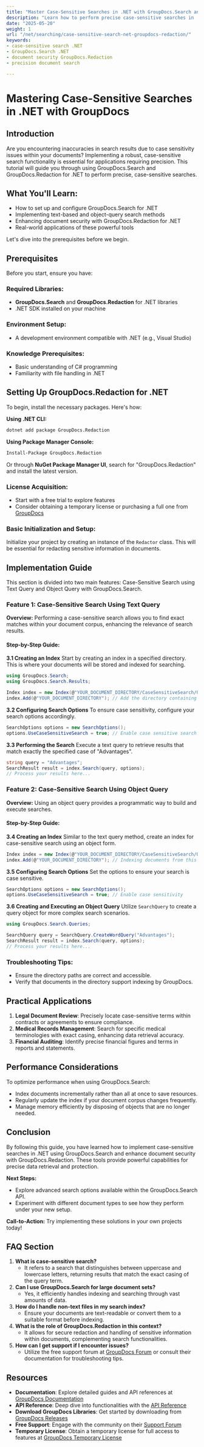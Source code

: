 ```yaml
---
title: "Master Case-Sensitive Searches in .NET with GroupDocs.Search and Redaction"
description: "Learn how to perform precise case-sensitive searches in .NET using GroupDocs.Search and enhance document security with GroupDocs.Redaction. Ideal for developers needing accuracy."
date: "2025-05-20"
weight: 1
url: "/net/searching/case-sensitive-search-net-groupdocs-redaction/"
keywords:
- case-sensitive search .NET
- GroupDocs.Search .NET
- document security GroupDocs.Redaction
- precision document search

---
```



# Mastering Case-Sensitive Searches in .NET with GroupDocs

## Introduction

Are you encountering inaccuracies in search results due to case sensitivity issues within your documents? Implementing a robust, case-sensitive search functionality is essential for applications requiring precision. This tutorial will guide you through using GroupDocs.Search and GroupDocs.Redaction for .NET to perform precise, case-sensitive searches.

## What You'll Learn:
- How to set up and configure GroupDocs.Search for .NET
- Implementing text-based and object-query search methods
- Enhancing document security with GroupDocs.Redaction for .NET
- Real-world applications of these powerful tools

Let's dive into the prerequisites before we begin.

## Prerequisites

Before you start, ensure you have:

### Required Libraries:
- **GroupDocs.Search** and **GroupDocs.Redaction** for .NET libraries
- .NET SDK installed on your machine

### Environment Setup:
- A development environment compatible with .NET (e.g., Visual Studio)

### Knowledge Prerequisites:
- Basic understanding of C# programming
- Familiarity with file handling in .NET

## Setting Up GroupDocs.Redaction for .NET

To begin, install the necessary packages. Here's how:

**Using .NET CLI:**
```bash
dotnet add package GroupDocs.Redaction
```

**Using Package Manager Console:**
```bash
Install-Package GroupDocs.Redaction
```

Or through **NuGet Package Manager UI**, search for "GroupDocs.Redaction" and install the latest version.

### License Acquisition:
- Start with a free trial to explore features
- Consider obtaining a temporary license or purchasing a full one from [GroupDocs](https://purchase.groupdocs.com/temporary-license/)

### Basic Initialization and Setup:
Initialize your project by creating an instance of the `Redactor` class. This will be essential for redacting sensitive information in documents.

## Implementation Guide

This section is divided into two main features: Case-Sensitive Search using Text Query and Object Query with GroupDocs.Search.

### Feature 1: Case-Sensitive Search Using Text Query

**Overview:**
Performing a case-sensitive search allows you to find exact matches within your document corpus, enhancing the relevance of search results.

#### Step-by-Step Guide:

**3.1 Creating an Index**
Start by creating an index in a specified directory. This is where your documents will be stored and indexed for searching.
```csharp
using GroupDocs.Search;
using GroupDocs.Search.Results;

Index index = new Index(@"YOUR_DOCUMENT_DIRECTORY/CaseSensitiveSearch/QueryInTextForm");
index.Add(@"YOUR_DOCUMENT_DIRECTORY"); // Add the directory containing documents to index
```

**3.2 Configuring Search Options**
To ensure case sensitivity, configure your search options accordingly.
```csharp
SearchOptions options = new SearchOptions();
options.UseCaseSensitiveSearch = true; // Enable case sensitive search
```

**3.3 Performing the Search**
Execute a text query to retrieve results that match exactly the specified case of "Advantages".
```csharp
string query = "Advantages";
SearchResult result = index.Search(query, options);
// Process your results here...
```

### Feature 2: Case-Sensitive Search Using Object Query

**Overview:**
Using an object query provides a programmatic way to build and execute searches.

#### Step-by-Step Guide:

**3.4 Creating an Index**
Similar to the text query method, create an index for case-sensitive search using an object form.
```csharp
Index index = new Index(@"YOUR_DOCUMENT_DIRECTORY/CaseSensitiveSearch/QueryInObjectForm");
index.Add(@"YOUR_DOCUMENT_DIRECTORY"); // Indexing documents from this directory
```

**3.5 Configuring Search Options**
Set the options to ensure your search is case sensitive.
```csharp
SearchOptions options = new SearchOptions();
options.UseCaseSensitiveSearch = true; // Enable case sensitivity
```

**3.6 Creating and Executing an Object Query**
Utilize `SearchQuery` to create a query object for more complex search scenarios.
```csharp
using GroupDocs.Search.Queries;

SearchQuery query = SearchQuery.CreateWordQuery("Advantages");
SearchResult result = index.Search(query, options);
// Process your results here...
```

### Troubleshooting Tips:
- Ensure the directory paths are correct and accessible.
- Verify that documents in the directory support indexing by GroupDocs.

## Practical Applications

1. **Legal Document Review**: Precisely locate case-sensitive terms within contracts or agreements to ensure compliance.
2. **Medical Records Management**: Search for specific medical terminologies with exact casing, enhancing data retrieval accuracy.
3. **Financial Auditing**: Identify precise financial figures and terms in reports and statements.

## Performance Considerations

To optimize performance when using GroupDocs.Search:
- Index documents incrementally rather than all at once to save resources.
- Regularly update the index if your document corpus changes frequently.
- Manage memory efficiently by disposing of objects that are no longer needed.

## Conclusion

By following this guide, you have learned how to implement case-sensitive searches in .NET using GroupDocs.Search and enhance document security with GroupDocs.Redaction. These tools provide powerful capabilities for precise data retrieval and protection.

**Next Steps:**
- Explore advanced search options available within the GroupDocs.Search API.
- Experiment with different document types to see how they perform under your new setup.

**Call-to-Action:** Try implementing these solutions in your own projects today!

## FAQ Section

1. **What is case-sensitive search?**
   - It refers to a search that distinguishes between uppercase and lowercase letters, returning results that match the exact casing of the query term.
2. **Can I use GroupDocs.Search for large document sets?**
   - Yes, it efficiently handles indexing and searching through vast amounts of data.
3. **How do I handle non-text files in my search index?**
   - Ensure your documents are text-readable or convert them to a suitable format before indexing.
4. **What is the role of GroupDocs.Redaction in this context?**
   - It allows for secure redaction and handling of sensitive information within documents, complementing search functionalities.
5. **How can I get support if I encounter issues?**
   - Utilize the free support forum at [GroupDocs Forum](https://forum.groupdocs.com/c/search/10) or consult their documentation for troubleshooting tips.

## Resources

- **Documentation**: Explore detailed guides and API references at [GroupDocs Documentation](https://docs.groupdocs.com/search/net/)
- **API Reference**: Deep dive into functionalities with the [API Reference](https://reference.groupdocs.com/redaction/net)
- **Download GroupDocs Libraries**: Get started by downloading from [GroupDocs Releases](https://releases.groupdocs.com/search/net/)
- **Free Support**: Engage with the community on their [Support Forum](https://forum.groupdocs.com/c/search/10)
- **Temporary License**: Obtain a temporary license for full access to features at [GroupDocs Temporary License](https://purchase.groupdocs.com/temporary-license/)

